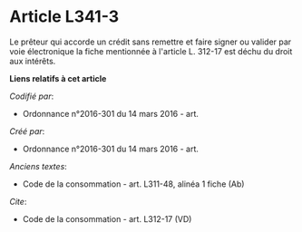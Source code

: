 # Article L341-3

Le prêteur qui accorde un crédit sans remettre et faire signer ou valider par voie électronique la fiche mentionnée à
l'article L. 312-17 est déchu du droit aux intérêts.

**Liens relatifs à cet article**

_Codifié par_:

  - Ordonnance n°2016-301 du 14 mars 2016 - art.

_Créé par_:

  - Ordonnance n°2016-301 du 14 mars 2016 - art.

_Anciens textes_:

  - Code de la consommation - art. L311-48, alinéa 1 fiche (Ab)

_Cite_:

  - Code de la consommation - art. L312-17 (VD)
